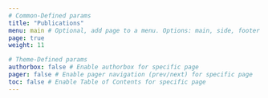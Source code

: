 ```yaml
---
# Common-Defined params
title: "Publications"
menu: main # Optional, add page to a menu. Options: main, side, footer
page: true
weight: 11

# Theme-Defined params
authorbox: false # Enable authorbox for specific page
pager: false # Enable pager navigation (prev/next) for specific page
toc: false # Enable Table of Contents for specific page
---
```

